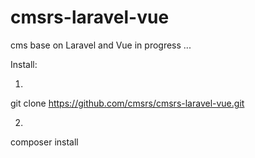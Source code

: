 # cmsrs-laravel-vue
cms base on Laravel and Vue
	in progress ...

Install:

1.
git clone https://github.com/cmsrs/cmsrs-laravel-vue.git

2.
composer install
